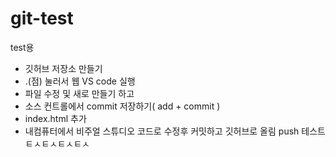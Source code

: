 # git-test
test용

+ 깃허브 저장소 만들기
+ .(점) 눌러서 웹 VS code 실행
+ 파일 수정 및 새로 만들기 하고
+ 소스 컨트롤에서 commit 저장하기( add + commit )
+ index.html 추가
+ 내컴퓨터에서 비주얼 스튜디오 코드로 수정후 커밋하고 깃허브로 올림 push
테스트 ㅌㅅㅌㅅㅌㅅㅌㅅ